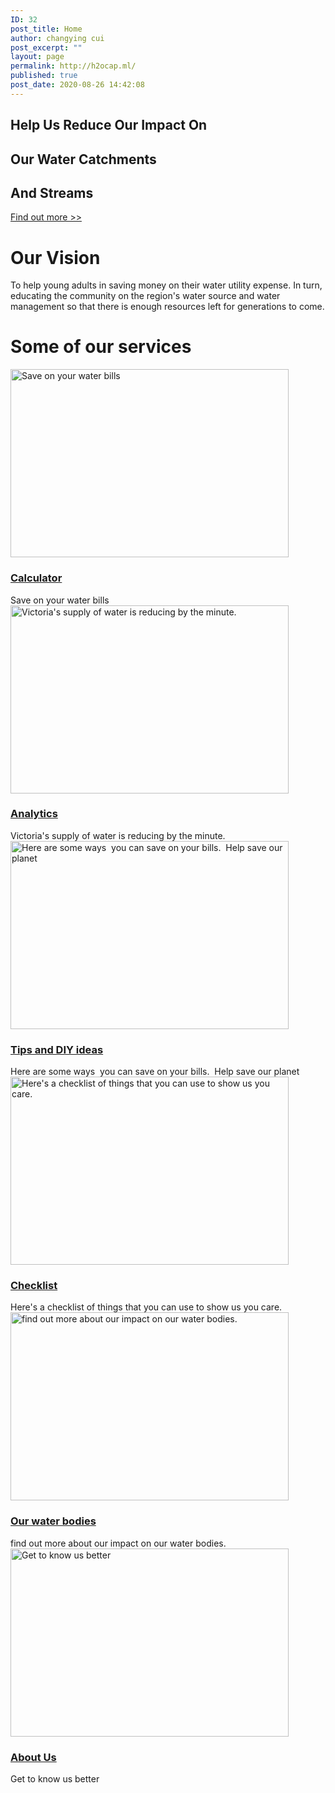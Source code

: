```yaml
---
ID: 32
post_title: Home
author: changying cui
post_excerpt: ""
layout: page
permalink: http://h2ocap.ml/
published: true
post_date: 2020-08-26 14:42:08
---
```

<!-- wp:themify-builder/canvas /-->

<!-- wp:paragraph -->
<p></p>
<!-- /wp:paragraph --><!--themify_builder_static--><h2><strong>Help Us Reduce </strong><strong>Our Impact On </strong></h2> <h2><strong>Our Water Catchments </strong></h2> <h2><strong>And Streams</strong></h2>
<a href="http://h2ocap.ml/awareness/" > Find out more >> </a>

<h1>Our Vision<br/></h1>
To help young adults in saving money on their water utility expense. In turn, educating the community on the region's water source and water management so that there is enough resources left for generations to come.

<h1>Some of our services<br/></h1>
<a href="http://h2ocap.ml/calculator" > <img loading="lazy" src="http://h2ocap.ml/wp-content/uploads/2020/08/concept-economy-with-piggy-bank-calculator_23-2148525309-445x301.jpg" width="445" height="301" title="Calculator" alt="Save on your water bills" /> </a> <h3> <a href="http://h2ocap.ml/calculator" > Calculator </a> </h3> Save on your water bills
<a href="http://h2ocap.ml/awareness/" > <img loading="lazy" src="http://h2ocap.ml/wp-content/uploads/2020/08/chart-2785962_1920-1024x678-445x301.jpg" width="445" height="301" title="Analytics" alt="Victoria&#039;s supply of water is reducing by the minute." /> </a> <h3> <a href="http://h2ocap.ml/awareness/" > Analytics </a> </h3> Victoria's supply of water is reducing by the minute.
<a href="http://h2ocap.ml/solutions/" > <img loading="lazy" src="http://h2ocap.ml/wp-content/uploads/2020/08/diy-617763_1920-1024x683-445x301.jpg" width="445" height="301" title="Tips and DIY ideas" alt="Here are some ways  you can save on your bills.  Help save our planet" /> </a> <h3> <a href="http://h2ocap.ml/solutions/" > Tips and DIY ideas </a> </h3> Here are some ways  you can save on your bills.  Help save our planet
<a href="http://h2ocap.ml/solutions/" > <img loading="lazy" src="http://h2ocap.ml/wp-content/uploads/2020/08/316915-P8VD0O-226-1024x683-445x301.jpg" width="445" height="301" title="Checklist" alt="Here&#039;s a checklist of things that you can use to show us you care." /> </a> <h3> <a href="http://h2ocap.ml/solutions/" > Checklist </a> </h3> Here's a checklist of things that you can use to show us you care.
<a href="http://h2ocap.ml/awareness/" > <img loading="lazy" src="http://h2ocap.ml/wp-content/uploads/2020/08/9312-1024x819-445x301.jpg" width="445" height="301" title="Our water bodies" alt="find out more about our impact on our water bodies." /> </a> <h3> <a href="http://h2ocap.ml/awareness/" > Our water bodies </a> </h3> find out more about our impact on our water bodies.
<a href="http://h2ocap.ml/about-us/" > <img loading="lazy" src="http://h2ocap.ml/wp-content/uploads/2020/08/155638-OUET39-141-1024x684-445x301.jpg" width="445" height="301" title="About Us" alt="Get to know us better" /> </a> <h3> <a href="http://h2ocap.ml/about-us/" > About Us </a> </h3> Get to know us better<!--/themify_builder_static-->